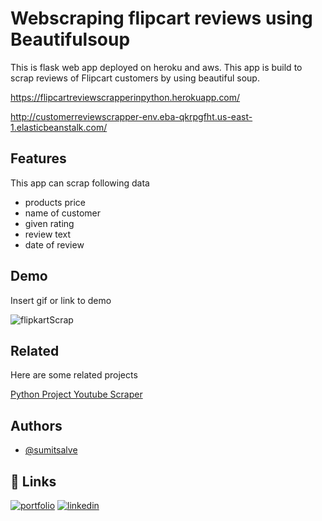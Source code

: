 
# Webscraping flipcart reviews using Beautifulsoup 

This is flask web app deployed on heroku and aws. This app is build to scrap reviews of Flipcart customers by using beautiful soup.

https://flipcartreviewscrapperinpython.herokuapp.com/

http://customerreviewscrapper-env.eba-qkrpgfht.us-east-1.elasticbeanstalk.com/

## Features
This app can scrap following data
- products price
- name of customer
- given rating
- review text
- date of review


## Demo

Insert gif or link to demo

![flipkartScrap](https://github.com/sumitsalve98/Python_Project_Flipcart_Review_Scraper/blob/main/extra/flipkartreview.gif)
## Related

Here are some related projects

[Python Project Youtube Scraper](https://github.com/sumitsalve98/Python_Project_Youtube_Scraper)


## Authors

- [@sumitsalve](https://github.com/sumitsalve98)

## 🔗 Links
[![portfolio](https://img.shields.io/badge/my_portfolio-000?style=for-the-badge&logo=ko-fi&logoColor=white)](https://sumitsalve98.github.io/MyPortfolio/)
[![linkedin](https://img.shields.io/badge/linkedin-0A66C2?style=for-the-badge&logo=linkedin&logoColor=white)](https://www.linkedin.com/in/sumit-salve-72b818217/)